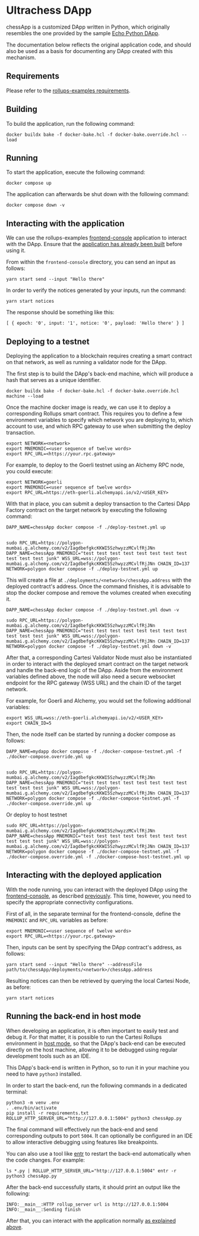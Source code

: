 # Ultrachess DApp

chessApp is a customized DApp written in Python, which originally resembles the one provided by the sample [Echo Python DApp](https://github.com/cartesi/rollups-examples/tree/main/echo-python).

The documentation below reflects the original application code, and should also be used as a basis for documenting any DApp created with this mechanism.

## Requirements

Please refer to the [rollups-examples requirements](https://github.com/cartesi/rollups-examples/tree/main/README.md#requirements).

## Building

To build the application, run the following command:

```shell
docker buildx bake -f docker-bake.hcl -f docker-bake.override.hcl --load
```

## Running

To start the application, execute the following command:

```shell
docker compose up
```

The application can afterwards be shut down with the following command:

```shell
docker compose down -v
```

## Interacting with the application

We can use the rollups-examples [frontend-console](https://github.com/cartesi/rollups-examples/tree/main/frontend-console) application to interact with the DApp.
Ensure that the [application has already been built](https://github.com/cartesi/rollups-examples/tree/main/frontend-console/README.md#building) before using it.

From within the `frontend-console` directory, you can send an input as follows:

```shell
yarn start send --input "Hello there"
```

In order to verify the notices generated by your inputs, run the command:

```shell
yarn start notices
```

The response should be something like this:

```shell
[ { epoch: '0', input: '1', notice: '0', payload: 'Hello there' } ]
```

## Deploying to a testnet

Deploying the application to a blockchain requires creating a smart contract on that network, as well as running a validator node for the DApp.

The first step is to build the DApp's back-end machine, which will produce a hash that serves as a unique identifier.

```shell
docker buildx bake -f docker-bake.hcl -f docker-bake.override.hcl machine --load
```

Once the machine docker image is ready, we can use it to deploy a corresponding Rollups smart contract. This requires you to define a few environment variables to specify which network you are deploying to, which account to use, and which RPC gateway to use when submitting the deploy transaction.

```shell
export NETWORK=<network>
export MNEMONIC=<user sequence of twelve words>
export RPC_URL=<https://your.rpc.gateway>
```

For example, to deploy to the Goerli testnet using an Alchemy RPC node, you could execute:

```shell
export NETWORK=goerli
export MNEMONIC=<user sequence of twelve words>
export RPC_URL=https://eth-goerli.alchemyapi.io/v2/<USER_KEY>
```

With that in place, you can submit a deploy transaction to the Cartesi DApp Factory contract on the target network by executing the following command:

```shell
DAPP_NAME=chessApp docker compose -f ./deploy-testnet.yml up


sudo RPC_URL=https://polygon-mumbai.g.alchemy.com/v2/IagdbefgkcKKWI5SzhwyzzMCvlfRjJNn DAPP_NAME=chessApp MNEMONIC="test test test test test test test test test test test junk" WSS_URL=wss://polygon-mumbai.g.alchemy.com/v2/IagdbefgkcKKWI5SzhwyzzMCvlfRjJNn CHAIN_ID=137 NETWORK=polygon docker compose -f ./deploy-testnet.yml up
```

This will create a file at `./deployments/<network>/chessApp.address` with the deployed contract's address.
Once the command finishes, it is advisable to stop the docker compose and remove the volumes created when executing it.

```shell
DAPP_NAME=chessApp docker compose -f ./deploy-testnet.yml down -v

sudo RPC_URL=https://polygon-mumbai.g.alchemy.com/v2/IagdbefgkcKKWI5SzhwyzzMCvlfRjJNn DAPP_NAME=chessApp MNEMONIC="test test test test test test test test test test test junk" WSS_URL=wss://polygon-mumbai.g.alchemy.com/v2/IagdbefgkcKKWI5SzhwyzzMCvlfRjJNn CHAIN_ID=137 NETWORK=polygon docker compose -f ./deploy-testnet.yml down -v

```

After that, a corresponding Cartesi Validator Node must also be instantiated in order to interact with the deployed smart contract on the target network and handle the back-end logic of the DApp.
Aside from the environment variables defined above, the node will also need a secure websocket endpoint for the RPC gateway (WSS URL) and the chain ID of the target network.

For example, for Goerli and Alchemy, you would set the following additional variables:

```shell
export WSS_URL=wss://eth-goerli.alchemyapi.io/v2/<USER_KEY>
export CHAIN_ID=5
```

Then, the node itself can be started by running a docker compose as follows:

```shell
DAPP_NAME=mydapp docker compose -f ./docker-compose-testnet.yml -f ./docker-compose.override.yml up


sudo RPC_URL=https://polygon-mumbai.g.alchemy.com/v2/IagdbefgkcKKWI5SzhwyzzMCvlfRjJNn DAPP_NAME=chessApp MNEMONIC="test test test test test test test test test test test junk" WSS_URL=wss://polygon-mumbai.g.alchemy.com/v2/IagdbefgkcKKWI5SzhwyzzMCvlfRjJNn CHAIN_ID=137 NETWORK=polygon docker compose -f ./docker-compose-testnet.yml -f ./docker-compose.override.yml up
```

Or deploy to host testnet

```shell
sudo RPC_URL=https://polygon-mumbai.g.alchemy.com/v2/IagdbefgkcKKWI5SzhwyzzMCvlfRjJNn DAPP_NAME=chessApp MNEMONIC="test test test test test test test test test test test junk" WSS_URL=wss://polygon-mumbai.g.alchemy.com/v2/IagdbefgkcKKWI5SzhwyzzMCvlfRjJNn CHAIN_ID=137 NETWORK=polygon docker compose -f ./docker-compose-testnet.yml -f ./docker-compose.override.yml -f ./docker-compose-host-testnet.yml up
```


## Interacting with the deployed application

With the node running, you can interact with the deployed DApp using the [frontend-console](https://github.com/cartesi/rollups-examples/tree/main/frontend-console), as described [previously](#interacting-with-the-application).
This time, however, you need to specify the appropriate connectivity configurations.

First of all, in the separate terminal for the frontend-console, define the `MNEMONIC` and `RPC_URL` variables as before:

```shell
export MNEMONIC=<user sequence of twelve words>
export RPC_URL=<https://your.rpc.gateway>
```

Then, inputs can be sent by specifying the DApp contract's address, as follows:

```shell
yarn start send --input "Hello there" --addressFile path/to/chessApp/deployments/<network>/chessApp.address
```

Resulting notices can then be retrieved by querying the local Cartesi Node, as before:

```shell
yarn start notices
```

## Running the back-end in host mode

When developing an application, it is often important to easily test and debug it. For that matter, it is possible to run the Cartesi Rollups environment in [host mode](https://github.com/cartesi/rollups-examples/tree/main/README.md#host-mode), so that the DApp's back-end can be executed directly on the host machine, allowing it to be debugged using regular development tools such as an IDE.

This DApp's back-end is written in Python, so to run it in your machine you need to have `python3` installed.

In order to start the back-end, run the following commands in a dedicated terminal:

```shell
python3 -m venv .env
. .env/bin/activate
pip install -r requirements.txt
ROLLUP_HTTP_SERVER_URL="http://127.0.0.1:5004" python3 chessApp.py
```

The final command will effectively run the back-end and send corresponding outputs to port `5004`.
It can optionally be configured in an IDE to allow interactive debugging using features like breakpoints.

You can also use a tool like [entr](https://eradman.com/entrproject/) to restart the back-end automatically when the code changes. For example:

```shell
ls *.py | ROLLUP_HTTP_SERVER_URL="http://127.0.0.1:5004" entr -r python3 chessApp.py
```

After the back-end successfully starts, it should print an output like the following:

```log
INFO:__main__:HTTP rollup_server url is http://127.0.0.1:5004
INFO:__main__:Sending finish
```

After that, you can interact with the application normally [as explained above](#interacting-with-the-application).
